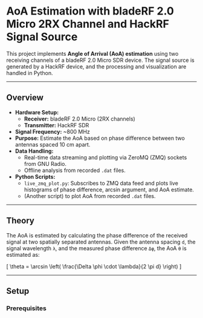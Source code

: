# AoA Estimation with bladeRF 2.0 Micro 2RX Channel and HackRF Signal Source

This project implements **Angle of Arrival (AoA) estimation** using two receiving channels of a bladeRF 2.0 Micro SDR device. The signal source is generated by a HackRF device, and the processing and visualization are handled in Python.

---

## Overview

- **Hardware Setup:**
  - **Receiver:** bladeRF 2.0 Micro (2RX channels)
  - **Transmitter:** HackRF SDR
- **Signal Frequency:** ~800 MHz
- **Purpose:** Estimate the AoA based on phase difference between two antennas spaced 10 cm apart.
- **Data Handling:**
  - Real-time data streaming and plotting via ZeroMQ (ZMQ) sockets from GNU Radio.
  - Offline analysis from recorded `.dat` files.
- **Python Scripts:**
  - `live_zmq_plot.py`: Subscribes to ZMQ data feed and plots live histograms of phase difference, arcsin argument, and AoA estimate.
  - (Another script) to plot AoA from recorded `.dat` files.

---

## Theory

The AoA is estimated by calculating the phase difference of the received signal at two spatially separated antennas. Given the antenna spacing `d`, the signal wavelength `λ`, and the measured phase difference `Δφ`, the AoA `θ` is estimated as:

\[
\theta = \arcsin \left( \frac{\Delta \phi \cdot \lambda}{2 \pi d} \right)
\]

---

## Setup

### Prerequisites
